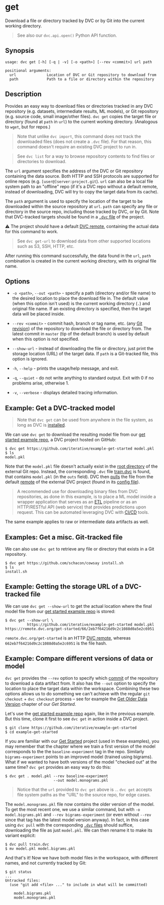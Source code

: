 # get

Download a file or directory tracked by DVC or by Git into the current working
directory.

> See also our `dvc.api.open()` Python API function.

## Synopsis

```usage
usage: dvc get [-h] [-q | -v] [-o <path>] [--rev <commit>] url path

positional arguments:
  url              Location of DVC or Git repository to download from
  path             Path to a file or directory within the repository
```

## Description

Provides an easy way to download files or directories tracked in any <abbr>DVC
repository</abbr> (e.g. datasets, intermediate results, ML models), or Git
repository (e.g. source code, small image/other files). `dvc get` copies the
target file or directory (found at `path` in `url`) to the current working
directory. (Analogous to `wget`, but for repos.)

> Note that unlike `dvc import`, this command does not track the downloaded
> files (does not create a `.dvc` file). For that reason, this command doesn't
> require an existing DVC project to run in.

> See `dvc list` for a way to browse repository contents to find files or
> directories to download.

The `url` argument specifies the address of the DVC or Git repository containing
the data source. Both HTTP and SSH protocols are supported for online repos
(e.g. `[user@]server:project.git`). `url` can also be a local file system path
to an "offline" repo (if it's a DVC repo without a default remote, instead of
downloading, DVC will try to copy the target data from its <abbr>cache</abbr>).

The `path` argument is used to specify the location of the target to be
downloaded within the source repository at `url`. `path` can specify any file or
directory in the source repo, including those tracked by DVC, or by Git. Note
that DVC-tracked targets should be found in a
[`.dvc` file](/doc/user-guide/dvc-file-format) of the project.

⚠️ The project should have a default
[DVC remote](/doc/command-reference/remote), containing the actual data for this
command to work.

> See `dvc get-url` to download data from other supported locations such as S3,
> SSH, HTTP, etc.

After running this command successfully, the data found in the `url`, `path`
combination is created in the current working directory, with its original file
name.

## Options

- `-o <path>`, `--out <path>` - specify a path (directory and/or file name) to
  the desired location to place the download file in. The default value (when
  this option isn't used) is the current working directory (`.`) and original
  file name. If an existing directory is specified, then the target data will be
  placed inside.

- `--rev <commit>` - commit hash, branch or tag name, etc. (any
  [Git revision](https://git-scm.com/docs/revisions)) of the repository to
  download the file or directory from. The latest commit in `master` (tip of the
  default branch) is used by default when this option is not specified.

- `--show-url` - instead of downloading the file or directory, just print the
  storage location (URL) of the target data. If `path` is a Git-tracked file,
  this option is ignored.

- `-h`, `--help` - prints the usage/help message, and exit.

- `-q`, `--quiet` - do not write anything to standard output. Exit with 0 if no
  problems arise, otherwise 1.

- `-v`, `--verbose` - displays detailed tracing information.

## Example: Get a DVC-tracked model

> Note that `dvc get` can be used from anywhere in the file system, as long as
> DVC is [installed](/doc/install).

We can use `dvc get` to download the resulting model file from our
[get started example repo](https://github.com/iterative/example-get-started), a
<abbr>DVC project</abbr> hosted on GitHub:

```dvc
$ dvc get https://github.com/iterative/example-get-started model.pkl
$ ls
model.pkl
```

Note that the `model.pkl` file doesn't actually exist in the
[root directory](https://github.com/iterative/example-get-started/tree/master/)
of the external Git repo. Instead, the corresponding `.dvc` file
[train.dvc](https://github.com/iterative/example-get-started/blob/master/train.dvc)
is found, that contains `model.pkl` (in the `outs` field). DVC then
[pulls](/doc/command-reference/pull) the file from the default
[remote](/doc/command-reference/remote) of the external DVC project (found in
its
[config file](https://github.com/iterative/example-get-started/blob/master/.dvc/config)).

> A recommended use for downloading binary files from DVC repositories, as done
> in this example, is to place a ML model inside a wrapper application that
> serves as an [ETL](https://en.wikipedia.org/wiki/Extract,_transform,_load)
> pipeline or as an HTTP/RESTful API (web service) that provides predictions
> upon request. This can be automated leveraging DVC with
> [CI/CD](https://en.wikipedia.org/wiki/CI/CD) tools.

The same example applies to raw or intermediate <abbr>data artifacts</abbr> as
well.

## Examples: Get a misc. Git-tracked file

We can also use `dvc get` to retrieve any file or directory that exists in a Git
repository.

```dvc
$ dvc get https://github.com/schacon/cowsay install.sh
$ ls
install.sh
```

## Example: Getting the storage URL of a DVC-tracked file

We can use `dvc get --show-url` to get the actual location where the final model
file from our
[get started example repo](https://github.com/iterative/example-get-started) is
stored:

```dvc
$ dvc get --show-url \
          https://github.com/iterative/example-get-started model.pkl
https://remote.dvc.org/get-started/66/2eb7f64216d9c2c1088d0a5e2c6951
```

`remote.dvc.org/get-started` is an HTTP
[DVC remote](/doc/command-reference/remote), whereas
`662eb7f64216d9c2c1088d0a5e2c6951` is the file hash.

## Example: Compare different versions of data or model

`dvc get` provides the `--rev` option to specify which
[commit](https://git-scm.com/docs/revisions) of the repository to download a
<abbr>data artifact</abbr> from. It also has the `--out` option to specify the
location to place the target data within the workspace. Combining these two
options allows us to do something we can't achieve with the regular
`git checkout` + `dvc checkout` process – see for example the
[Get Older Data Version](/doc/tutorials/get-started/older-versions) chapter of
our _Get Started_.

Let's use the
[get started example repo](https://github.com/iterative/example-get-started)
again, like in the previous example. But this time, clone it first to see
`dvc get` in action inside a <abbr>DVC project</abbr>.

```dvc
$ git clone https://github.com/iterative/example-get-started
$ cd example-get-started
```

If you are familiar with our [Get Started](/doc/tutorials/get-started) project
(used in these examples), you may remember that the chapter where we train a
first version of the model corresponds to the the `baseline-experiment` tag in
the repo. Similarly `bigrams-experiment` points to an improved model (trained
using bigrams). What if we wanted to have both versions of the model "checked
out" at the same time? `dvc get` provides an easy way to do this:

```dvc
$ dvc get . model.pkl --rev baseline-experiment
                      --out model.monograms.pkl
```

> Notice that the `url` provided to `dvc get` above is `.`. `dvc get` accepts
> file system paths as the "URL" to the source repo, for edge cases.

The `model.monograms.pkl` file now contains the older version of the model. To
get the most recent one, we use a similar command, but with
`-o model.bigrams.pkl` and `--rev bigrams-experiment` (or even without `--rev`
since that tag has the latest model version anyway). In fact, in this case using
`dvc pull` with the corresponding [`.dvc` files](/doc/user-guide/dvc-file-format)
should suffice, downloading the file as just `model.pkl`. We can then rename it
to make its variant explicit:

```dvc
$ dvc pull train.dvc
$ mv model.pkl model.bigrams.pkl
```

And that's it! Now we have both model files in the <abbr>workspace</abbr>, with
different names, and not currently tracked by Git:

```dvc
$ git status
...
Untracked files:
  (use "git add <file> ..." to include in what will be committed)

	model.bigrams.pkl
	model.monograms.pkl
```
